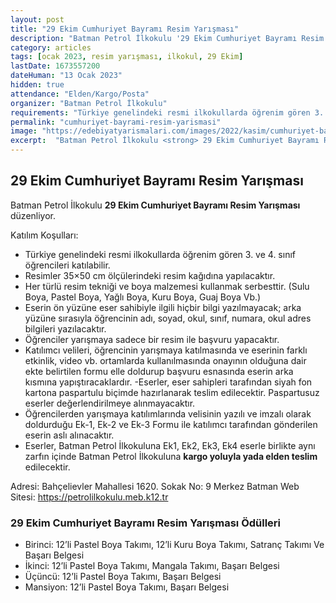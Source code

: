 ```yaml
---
layout: post
title: "29 Ekim Cumhuriyet Bayramı Resim Yarışması"
description: "Batman Petrol İlkokulu '29 Ekim Cumhuriyet Bayramı Resim Yarışması' düzenliyor."
category: articles
tags: [ocak 2023, resim yarışması, ilkokul, 29 Ekim]
lastDate: 1673557200
dateHuman: "13 Ocak 2023"
hidden: true
attendance: "Elden/Kargo/Posta"
organizer: "Batman Petrol İlkokulu"
requirements: "Türkiye genelindeki resmi ilkokullarda öğrenim gören 3. ve 4. sınıf öğrencileri katılabilir."
permalink: "cumhuriyet-bayrami-resim-yarismasi"
image: "https://edebiyatyarismalari.com/images/2022/kasim/cumhuriyet-bayrami-resim-yarismasi.jpg"
excerpt:  "Batman Petrol İlkokulu <strong> 29 Ekim Cumhuriyet Bayramı Resim Yarışması </strong> düzenliyor."
---
```


## 29 Ekim Cumhuriyet Bayramı Resim Yarışması
Batman Petrol İlkokulu **29 Ekim Cumhuriyet Bayramı Resim Yarışması** düzenliyor.  

Katılım Koşulları:
- Türkiye genelindeki resmi ilkokullarda öğrenim gören 3. ve 4. sınıf öğrencileri katılabilir.
- Resimler 35×50 cm ölçülerindeki resim kağıdına yapılacaktır.
- Her türlü resim tekniği ve boya malzemesi kullanmak serbesttir. (Sulu Boya, Pastel Boya, Yağlı Boya, Kuru Boya, Guaj Boya Vb.)
- Eserin ön yüzüne eser sahibiyle ilgili hiçbir bilgi yazılmayacak; arka yüzüne sırasıyla öğrencinin adı, soyad, okul, sınıf, numara, okul adres bilgileri yazılacaktır.
- Öğrenciler yarışmaya sadece bir resim ile başvuru yapacaktır.
- Katılımcı velileri, öğrencinin yarışmaya katılmasında ve eserinin farklı etkinlik, video vb. ortamlarda kullanılmasında onayının olduğuna dair ekte belirtilen formu elle doldurup başvuru esnasında eserin arka kısmına yapıştıracaklardır.
-Eserler, eser sahipleri tarafından siyah fon kartona paspartulu biçimde hazırlanarak teslim edilecektir. Paspartusuz eserler değerlendirilmeye alınmayacaktır.
- Öğrencilerden yarışmaya katılımlarında velisinin yazılı ve imzalı olarak doldurduğu Ek-1, Ek-2 ve Ek-3 Formu ile katılımcı tarafından gönderilen eserin aslı alınacaktır.
- Eserler, Batman Petrol İlkokuluna Ek1, Ek2, Ek3, Ek4 eserle birlikte aynı zarfın içinde Batman Petrol İlkokuluna **kargo yoluyla yada elden teslim** edilecektir.

Adresi: Bahçelievler Mahallesi 1620. Sokak No: 9 Merkez Batman
Web Sitesi: https://petrolilkokulu.meb.k12.tr

### 29 Ekim Cumhuriyet Bayramı Resim Yarışması Ödülleri
- Birinci: 12’li Pastel Boya Takımı, 12’li Kuru Boya Takımı, Satranç Takımı Ve Başarı Belgesi
- İkinci: 12’li Pastel Boya Takımı, Mangala Takımı, Başarı Belgesi
- Üçüncü: 12’li Pastel Boya Takımı, Başarı Belgesi
- Mansiyon: 12’li Pastel Boya Takımı, Başarı Belgesi